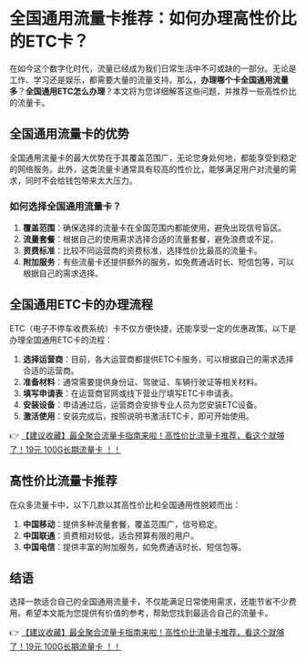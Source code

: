 # 全国通用流量卡推荐：如何办理高性价比的ETC卡？

在如今这个数字化时代，流量已经成为我们日常生活中不可或缺的一部分。无论是工作、学习还是娱乐，都需要大量的流量支持。那么，**办理哪个卡全国通用流量多**？**全国通用ETC怎么办理**？本文将为您详细解答这些问题，并推荐一些高性价比的流量卡。

## 全国通用流量卡的优势

全国通用流量卡的最大优势在于其覆盖范围广，无论您身处何地，都能享受到稳定的网络服务。此外，这类流量卡通常具有较高的性价比，能够满足用户对流量的需求，同时不会给钱包带来太大压力。

### 如何选择全国通用流量卡？

1. **覆盖范围**：确保选择的流量卡在全国范围内都能使用，避免出现信号盲区。
2. **流量套餐**：根据自己的使用需求选择合适的流量套餐，避免浪费或不足。
3. **资费标准**：比较不同运营商的资费标准，选择性价比最高的流量卡。
4. **附加服务**：有些流量卡还提供额外的服务，如免费通话时长、短信包等，可以根据自己的需求选择。

## 全国通用ETC卡的办理流程

ETC（电子不停车收费系统）卡不仅方便快捷，还能享受一定的优惠政策。以下是办理全国通用ETC卡的流程：

1. **选择运营商**：目前，各大运营商都提供ETC卡服务，可以根据自己的需求选择合适的运营商。
2. **准备材料**：通常需要提供身份证、驾驶证、车辆行驶证等相关材料。
3. **填写申请表**：在运营商官网或线下营业厅填写ETC卡申请表。
4. **安装设备**：申请通过后，运营商会安排专业人员为您安装ETC设备。
5. **激活使用**：安装完成后，按照说明书激活ETC卡，即可开始使用。

👉 [【建议收藏】最全聚合流量卡指南来啦！高性价比流量卡推荐，看这个就够了！19元 100G长期流量卡 ！！](https://bit.ly/Liuliangka)

## 高性价比流量卡推荐

在众多流量卡中，以下几款以其高性价比和全国通用性脱颖而出：

1. **中国移动**：提供多种流量套餐，覆盖范围广，信号稳定。
2. **中国联通**：资费相对较低，适合预算有限的用户。
3. **中国电信**：提供丰富的附加服务，如免费通话时长、短信包等。

## 结语

选择一款适合自己的全国通用流量卡，不仅能满足日常使用需求，还能节省不少费用。希望本文能为您提供有价值的参考，帮助您找到最适合自己的流量卡。

👉 [【建议收藏】最全聚合流量卡指南来啦！高性价比流量卡推荐，看这个就够了！19元 100G长期流量卡 ！！](https://bit.ly/Liuliangka)